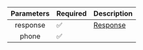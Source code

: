 | Parameters 	| Required           	| Description               	|
|:----------:	|--------------------	|---------------------------	|
| response   	| :white_check_mark: 	| [Response ](Response.md) 	    |
| phone      	| :white_check_mark: 	|                           	|